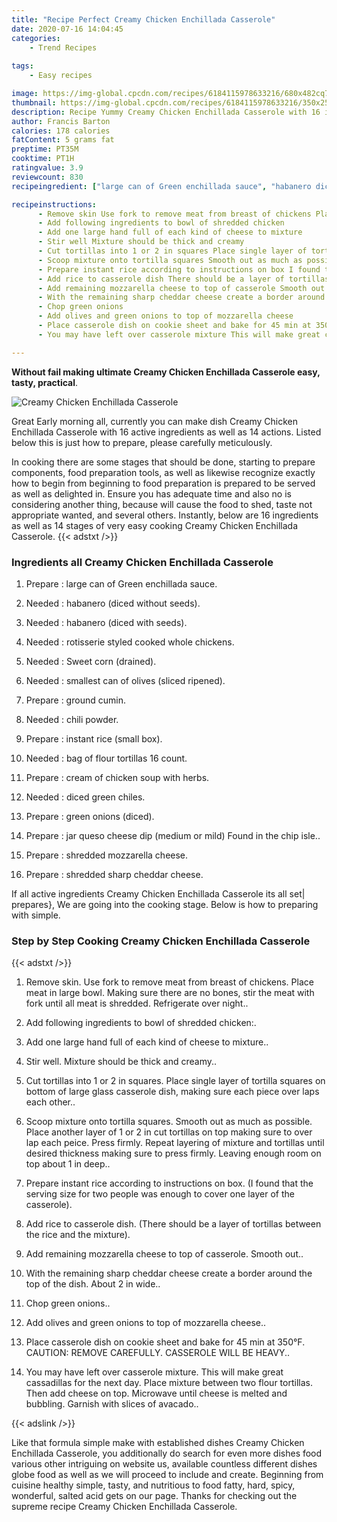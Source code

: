 ```yaml
---
title: "Recipe Perfect Creamy Chicken Enchillada Casserole"
date: 2020-07-16 14:04:45
categories:
    - Trend Recipes
    
tags:
    - Easy recipes

image: https://img-global.cpcdn.com/recipes/6184115978633216/680x482cq70/creamy-chicken-enchillada-casserole-recipe-main-photo.jpg
thumbnail: https://img-global.cpcdn.com/recipes/6184115978633216/350x250cq70/creamy-chicken-enchillada-casserole-recipe-main-photo.jpg
description: Recipe Yummy Creamy Chicken Enchillada Casserole with 16 ingredients and 14 stages of easy cooking.
author: Francis Barton
calories: 178 calories
fatContent: 5 grams fat
preptime: PT35M
cooktime: PT1H
ratingvalue: 3.9
reviewcount: 830
recipeingredient: ["large can of Green enchillada sauce", "habanero diced without seeds", "habanero diced with seeds", "rotisserie styled cooked whole chickens", "Sweet corn drained", "smallest can of olives sliced ripened", "ground cumin", "chili powder", "instant rice small box", "bag of flour tortillas 16 count", "cream of chicken soup with herbs", "diced green chiles", "green onions diced", "jar queso cheese dip medium or mild Found in the chip isle", "shredded mozzarella cheese", "shredded sharp cheddar cheese"]

recipeinstructions: 
      - Remove skin Use fork to remove meat from breast of chickens Place meat in large bowl Making sure there are no bones stir the meat with fork until all meat is shredded Refrigerate over night 
      - Add following ingredients to bowl of shredded chicken 
      - Add one large hand full of each kind of cheese to mixture 
      - Stir well Mixture should be thick and creamy 
      - Cut tortillas into 1 or 2 in squares Place single layer of tortilla squares on bottom of large glass casserole dish making sure each piece over laps each other 
      - Scoop mixture onto tortilla squares Smooth out as much as possible Place another layer of 1 or 2 in cut tortillas on top making sure to over lap each peice Press firmly Repeat layering of mixture and tortillas until desired thickness making sure to press firmly Leaving enough room on top about 1 in deep 
      - Prepare instant rice according to instructions on box I found that the serving size for two people was enough to cover one layer of the casserole 
      - Add rice to casserole dish There should be a layer of tortillas between the rice and the mixture 
      - Add remaining mozzarella cheese to top of casserole Smooth out 
      - With the remaining sharp cheddar cheese create a border around the top of the dish About 2 in wide 
      - Chop green onions 
      - Add olives and green onions to top of mozzarella cheese 
      - Place casserole dish on cookie sheet and bake for 45 min at 350F CAUTION REMOVE CAREFULLY CASSEROLE WILL BE HEAVY 
      - You may have left over casserole mixture This will make great cassadillas for the next day Place mixture between two flour tortillas Then add cheese on top Microwave until cheese is melted and bubbling Garnish with slices of avacado

---
```




**Without fail making ultimate Creamy Chicken Enchillada Casserole easy, tasty, practical**. 


![Creamy Chicken Enchillada Casserole](https://img-global.cpcdn.com/recipes/6184115978633216/680x482cq70/creamy-chicken-enchillada-casserole-recipe-main-photo.jpg "Creamy Chicken Enchillada Casserole")




Great Early morning all, currently you can make dish Creamy Chicken Enchillada Casserole with 16 active ingredients as well as 14 actions. Listed below this is just how to prepare, please carefully meticulously.

In cooking there are some stages that should be done, starting to prepare components, food preparation tools, as well as likewise recognize exactly how to begin from beginning to food preparation is prepared to be served as well as delighted in. Ensure you has adequate time and also no is considering another thing, because will cause the food to shed, taste not appropriate wanted, and several others. Instantly, below are 16 ingredients as well as 14 stages of very easy cooking Creamy Chicken Enchillada Casserole.
{{< adstxt />}}

### Ingredients all Creamy Chicken Enchillada Casserole


1. Prepare  : large can of Green enchillada sauce.

1. Needed  : habanero (diced without seeds).

1. Needed  : habanero (diced with seeds).

1. Needed  : rotisserie styled cooked whole chickens.

1. Needed  : Sweet corn (drained).

1. Needed  : smallest can of olives (sliced ripened).

1. Prepare  : ground cumin.

1. Needed  : chili powder.

1. Prepare  : instant rice (small box).

1. Needed  : bag of flour tortillas 16 count.

1. Prepare  : cream of chicken soup with herbs.

1. Needed  : diced green chiles.

1. Prepare  : green onions (diced).

1. Prepare  : jar queso cheese dip (medium or mild) Found in the chip isle..

1. Prepare  : shredded mozzarella cheese.

1. Prepare  : shredded sharp cheddar cheese.



If all active ingredients Creamy Chicken Enchillada Casserole its all set| prepares}, We are going into the cooking stage. Below is how to preparing with simple.

### Step by Step Cooking Creamy Chicken Enchillada Casserole

{{< adstxt />}}


1. Remove skin. Use fork to remove meat from breast of chickens. Place meat in large bowl. Making sure there are no bones, stir the meat with fork until all meat is shredded. Refrigerate over night..



1. Add following ingredients to bowl of shredded chicken:.



1. Add one large hand full of each kind of cheese to mixture..



1. Stir well. Mixture should be thick and creamy..



1. Cut tortillas into 1 or 2 in squares. Place single layer of tortilla squares on bottom of large glass casserole dish, making sure each piece over laps each other..



1. Scoop mixture onto tortilla squares. Smooth out as much as possible. Place another layer of 1 or 2 in cut tortillas on top making sure to over lap each peice. Press firmly. Repeat layering of mixture and tortillas until desired thickness making sure to press firmly. Leaving enough room on top about 1 in deep..



1. Prepare instant rice according to instructions on box. (I found that the serving size for two people was enough to cover one layer of the casserole).



1. Add rice to casserole dish. (There should be a layer of tortillas between the rice and the mixture).



1. Add remaining mozzarella cheese to top of casserole. Smooth out..



1. With the remaining sharp cheddar cheese create a border around the top of the dish. About 2 in wide..



1. Chop green onions..



1. Add olives and green onions to top of mozzarella cheese..



1. Place casserole dish on cookie sheet and bake for 45 min at 350°F. CAUTION: REMOVE CAREFULLY. CASSEROLE WILL BE HEAVY..



1. You may have left over casserole mixture. This will make great cassadillas for the next day. Place mixture between two flour tortillas. Then add cheese on top. Microwave until cheese is melted and bubbling. Garnish with slices of avacado..





{{< adslink />}}

Like that formula simple make with established dishes Creamy Chicken Enchillada Casserole, you additionally do search for even more dishes food various other intriguing on website us, available countless different dishes globe food as well as we will proceed to include and create. Beginning from cuisine healthy simple, tasty, and nutritious to food fatty, hard, spicy, wonderful, salted acid gets on our page. Thanks for checking out the supreme recipe Creamy Chicken Enchillada Casserole.
